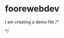 # foorewebdev
I am creating a demo file
/*
<?php
function Demo($a) {
   
    echo $a;
}
function call($name){
  $name('abc');
}
echo(call(Demo).' '.rand(10,100));
?>
*/

